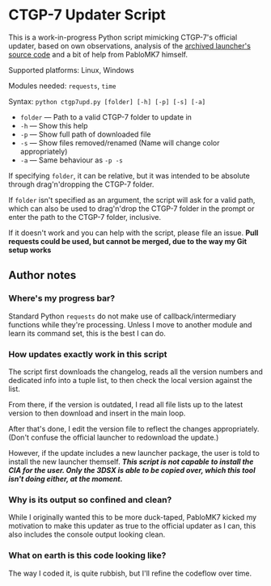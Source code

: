 # CTGP-7 Updater Script

This is a work-in-progress Python script mimicking CTGP-7's official updater, based on own observations, analysis of the [archived launcher's source code](https://github.com/PabloMK7/CTGP-7_Launcher) and a bit of help from PabloMK7 himself.

Supported platforms: Linux, Windows

Modules needed: `requests`, `time`

Syntax: `python ctgp7upd.py [folder] [-h] [-p] [-s] [-a]`

- `folder` — Path to a valid CTGP-7 folder to update in
- `-h` — Show this help
- `-p` — Show full path of downloaded file
- `-s` — Show files removed/renamed (Name will change color appropriately)
- `-a` — Same behaviour as `-p -s`

If specifying `folder`, it can be relative, but it was intended to be absolute through drag'n'dropping the CTGP-7 folder.

If `folder` isn't specified as an argument, the script will ask for a valid path, which can also be used to drag'n'drop the CTGP-7 folder in the prompt or enter the path to the CTGP-7 folder, inclusive.

If it doesn't work and you can help with the script, please file an issue. **Pull requests could be used, but cannot be merged, due to the way my Git setup works**

## Author notes

### Where's my progress bar?

Standard Python `requests` do not make use of callback/intermediary functions while they're processing. Unless I move to another module and learn its command set, this is the best I can do.

### How updates exactly work in this script

The script first downloads the changelog, reads all the version numbers and dedicated info into a tuple list, to then check the local version against the list.

From there, if the version is outdated, I read all file lists up to the latest version to then download and insert in the main loop.

After that's done, I edit the version file to reflect the changes appropriately. (Don't confuse the official launcher to redownload the update.)

However, if the update includes a new launcher package, the user is told to install the new launcher themself. ***This script is not capable to install the CIA for the user. Only the 3DSX is able to be copied over, which this tool isn't doing either, at the moment.***

### Why is its output so confined and clean?

While I originally wanted this to be more duck-taped, PabloMK7 kicked my motivation to make this updater as true to the official updater as I can, this also includes the console output looking clean.

### What on earth is this code looking like?

The way I coded it, is quite rubbish, but I'll refine the codeflow over time.

